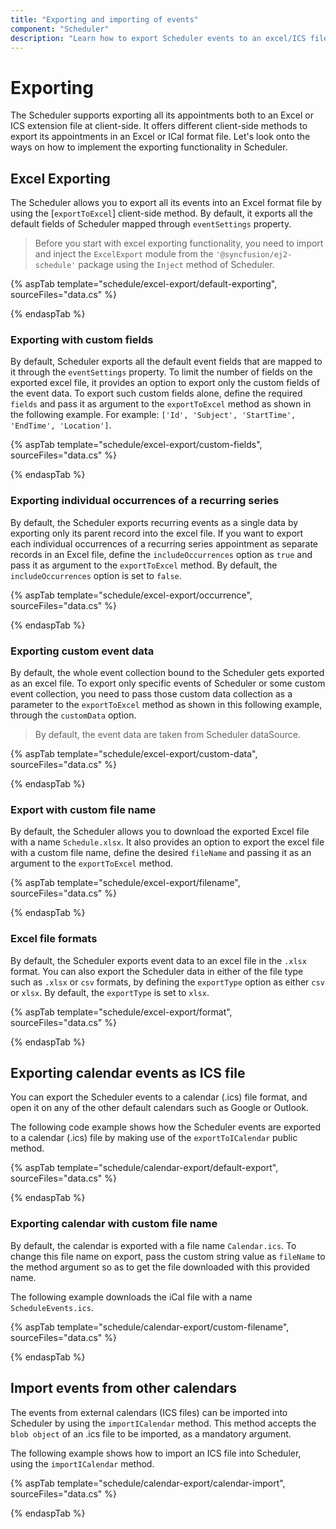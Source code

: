 ```yaml
---
title: "Exporting and importing of events"
component: "Scheduler"
description: "Learn how to export Scheduler events to an excel/ICS file and import events from ICS."
---
```


# Exporting

The Scheduler supports exporting all its appointments both to an Excel or ICS extension file at client-side. It offers different client-side methods to export its appointments in an Excel or ICal format file. Let's look onto the ways on how to implement the exporting functionality in Scheduler.

## Excel Exporting

The Scheduler allows you to export all its events into an Excel format file by using the [`exportToExcel`] client-side method. By default, it exports all the default fields of Scheduler mapped through `eventSettings` property.

> Before you start with excel exporting functionality, you need to import and inject the `ExcelExport` module from the `'@syncfusion/ej2-schedule'` package using the `Inject` method of Scheduler.

{% aspTab template="schedule/excel-export/default-exporting", sourceFiles="data.cs"  %}

{% endaspTab %}

### Exporting with custom fields

By default, Scheduler exports all the default event fields that are mapped to it through the `eventSettings` property. To limit the number of fields on the exported excel file, it provides an option to export only the custom fields of the event data. To export such custom fields alone, define the required `fields` and pass it as argument to the `exportToExcel` method as shown in the following example. For example: `['Id', 'Subject', 'StartTime', 'EndTime', 'Location']`.

{% aspTab template="schedule/excel-export/custom-fields", sourceFiles="data.cs"  %}

{% endaspTab %}

### Exporting individual occurrences of a recurring series

By default, the Scheduler exports recurring events as a single data by exporting only its parent record into the excel file. If you want to export each individual occurrences of a recurring series appointment as separate records in an Excel file, define the `includeOccurrences` option as `true` and pass it as argument to the `exportToExcel` method. By default, the `includeOccurrences` option is set to `false`.

{% aspTab template="schedule/excel-export/occurrence", sourceFiles="data.cs"  %}

{% endaspTab %}

### Exporting custom event data

By default, the whole event collection bound to the Scheduler gets exported as an excel file. To export only specific events of Scheduler or some custom event collection, you need to pass those custom data collection as a parameter to the `exportToExcel` method as shown in this following example, through the `customData` option.

> By default, the event data are taken from Scheduler dataSource.

{% aspTab template="schedule/excel-export/custom-data", sourceFiles="data.cs"  %}

{% endaspTab %}

### Export with custom file name

By default, the Scheduler allows you to download the exported Excel file with a name `Schedule.xlsx`. It also provides an option to export the excel file with a custom file name, define the desired `fileName` and passing it as an argument to the `exportToExcel` method.

{% aspTab template="schedule/excel-export/filename", sourceFiles="data.cs"  %}

{% endaspTab %}

### Excel file formats

By default, the Scheduler exports event data to an excel file in the `.xlsx` format. You can also export the Scheduler data in either of the file type such as `.xlsx` or `csv` formats, by defining the `exportType` option as either `csv` or `xlsx`. By default, the `exportType` is set to `xlsx`.

{% aspTab template="schedule/excel-export/format", sourceFiles="data.cs"  %}

{% endaspTab %}

## Exporting calendar events as ICS file

You can export the Scheduler events to a calendar (.ics) file format, and open it on any of the other default calendars such as Google or Outlook.

The following code example shows how the Scheduler events are exported to a calendar (.ics) file by making use of the `exportToICalendar` public method.

{% aspTab template="schedule/calendar-export/default-export", sourceFiles="data.cs"  %}

{% endaspTab %}

### Exporting calendar with custom file name

By default, the calendar is exported with a file name `Calendar.ics`. To change this file name on export, pass the custom string value as `fileName` to the method argument so as to get the file downloaded with this provided name.

The following example downloads the iCal file with a name `ScheduleEvents.ics`.

{% aspTab template="schedule/calendar-export/custom-filename", sourceFiles="data.cs"  %}

{% endaspTab %}

## Import events from other calendars

The events from external calendars (ICS files) can be imported into Scheduler by using the `importICalendar` method. This method accepts the `blob object` of an .ics file to be imported, as a mandatory argument.

The following example shows how to import an ICS file into Scheduler, using the `importICalendar` method.

{% aspTab template="schedule/calendar-export/calendar-import", sourceFiles="data.cs"  %}

{% endaspTab %}